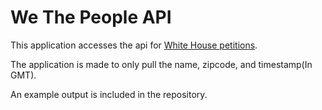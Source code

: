 We The People API
=================
This application accesses the api for [White House petitions](https://petitions.whitehouse.gov/).

The application is made to only pull the name, zipcode, and timestamp(In GMT).

An example output is included in the repository.
